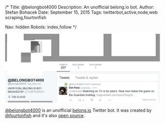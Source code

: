 /*
Title: @belongbot4000
Description: An unofficial belong.io bot.
Author: Stefan Bohacek
Date: September 15, 2015
Tags: twitterbot,active,node,web scraping,fourtonfish

Nav: hidden
Robots: index,follow
*/

[![](/content/bots/twitterbots/images/belongbot4000.png)](https://twitter.com/belongbot4000)

[@belongbot4000](https://twitter.com/belongbot4000) is an unofficial [belong.io](http://belong.io/) Twitter bot. It was created by [@fourtonfish](https://twitter.com/fourtonfish) and it's also [open source](https://github.com/fourtonfish/belongbot4000).